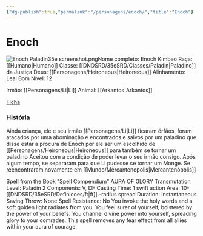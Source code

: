 ```yaml
---
{"dg-publish":true,"permalink":"/personagens/enoch/","title":"Enoch"}
---
```


 
# Enoch
<span class="rightimg"><span class="smallimg">![Enoch Paladin35e screenshot.png](/img/user/files/Enoch%20Paladin35e%20screenshot.png)</span></span>Nome completo: Enoch Kimbao
Raça: [[Humano\|Humano]]
Classe: [[DNDSRD/35eSRD/Classes/Paladin\|Paladino]] da Justiça
Deus: [[Personagens/Heironeous\|Heironeous]]
Alinhamento: Leal Bom
Nível: 12

Irmão: [[Personagens/Li\|Li]]
Animal: [[Arkantos\|Arkantos]]

[Ficha](https://docs.google.com/spreadsheets/d/1N_DWE0-fEj9ikydNN_grxt86FTaS__yTqt4nsGQJN5Y/edit#gid=16228907)

### História
Ainda criança, ele e seu irmão [[Personagens/Li\|Li]] ficaram órfãos, foram atacados por uma abominação e encontrados e salvos por um paladino que disse estar a procura de Enoch por ele ser um escolhido de [[Personagens/Heironeous\|Heironeous]] para também se tornar um paladino
Aceitou com a condição de poder levar o seu irmão consigo.
Após algum tempo, se separaram para que Li pudesse se tornar um Monge.
Se reencontraram novamente em [[Mundo/Mercantenopolis\|Mercantenópolis]]


Spell from the Book "Spell Compendium"
AURA OF GLORY
Transmutation
Level: Paladin 2
Components: V, DF
Casting Time: 1 swift action
Area: 10-[[DNDSRD/35eSRD/Definicoes/ft\|ft]].-radius spread
Duration: Instantaneous
Saving Throw: None
Spell Resistance: No
You invoke the holy words and a soft golden light radiates from you. You feel surer of yourself, bolstered by the power of your beliefs.
You channel divine power into yourself, spreading glory to your comrades. This spell removes any fear effect from all allies within your aura of courage.

